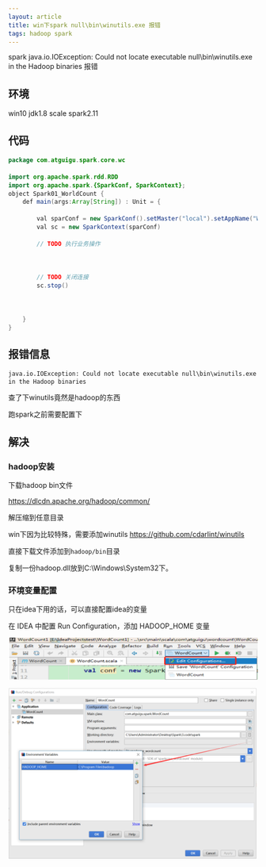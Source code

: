 ```yaml
---
layout: article
title: win下spark null\bin\winutils.exe 报错
tags: hadoop spark
---
```



spark java.io.IOException: Could not locate executable null\bin\winutils.exe in the Hadoop binaries 报错

## 环境
win10 jdk1.8 scale spark2.11


## 代码

```java
package com.atguigu.spark.core.wc

import org.apache.spark.rdd.RDD
import org.apache.spark.{SparkConf, SparkContext};
object Spark01_WorldCount {
    def main(args:Array[String]) : Unit = {

        val sparConf = new SparkConf().setMaster("local").setAppName("WorldCount")
        val sc = new SparkContext(sparConf)

        // TODO 执行业务操作



        // TODO 关闭连接
        sc.stop()



    }
}
```

## 报错信息
```
java.io.IOException: Could not locate executable null\bin\winutils.exe in the Hadoop binaries
```
查了下winutils竟然是hadoop的东西

跑spark之前需要配置下

## 解决

### hadoop安装
下载hadoop bin文件

https://dlcdn.apache.org/hadoop/common/

解压缩到任意目录

win下因为比较特殊，需要添加winutils
https://github.com/cdarlint/winutils

直接下载文件添加到`hadoop/bin`目录

复制一份hadoop.dll放到C:\Windows\System32下。


### 环境变量配置

只在idea下用的话，可以直接配置idea的变量

在 IDEA 中配置 Run Configuration，添加 HADOOP_HOME 变量

![Run conf](/assets/images/idea_run_conf.png)

![Run conf](/assets/images/hadoop_home.png)